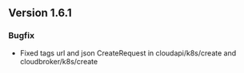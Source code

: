 ## Version 1.6.1

### Bugfix
- Fixed tags url and json CreateRequest in cloudapi/k8s/create and cloudbroker/k8s/create
